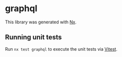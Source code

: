 # graphql

This library was generated with [Nx](https://nx.dev).

## Running unit tests

Run `nx test graphql` to execute the unit tests via [Vitest](https://vitest.dev/).
